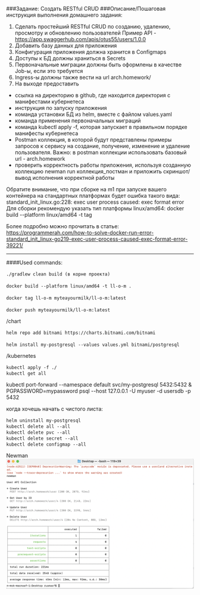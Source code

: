 ###Задание:
Создать RESTful CRUD
###Описание/Пошаговая инструкция выполнения домашнего задания:
1. Сделать простейший RESTful CRUD по созданию, удалению, просмотру и обновлению пользователей
Пример API - https://app.swaggerhub.com/apis/otus55/users/1.0.0
2. Добавить базу данных для приложения 
3. Конфигурация приложения должна хранится в Configmaps
4. Доступы к БД должны храниться в Secrets 
5. Первоначальные миграции должны быть оформлены в качестве Job-ы, если это требуется 
6. Ingress-ы должны также вести на url arch.homework/
7. На выходе предоставить 
- ссылка на директорию в github, где находится директория с манифестами кубернетеса 
- инструкция по запуску приложения
- команда установки БД из helm, вместе с файлом values.yaml
- команда применения первоначальных миграций
- команда kubectl apply -f, которая запускает в правильном порядке манифесты кубернетеса
- Postman коллекция, в которой будут представлены примеры запросов к сервису на создание, получение, изменение и удаление пользователя. Важно: в postman коллекции использовать базовый url - arch.homework
- проверить корректность работы приложения, используя созданную коллекцию newman run коллекция_постман и приложить 
  скриншот/вывод исполнения корректной работы

Обратите внимание, что при сборке на m1 при запуске вашего контейнера на стандартных платформах будет ошибка такого вида:
standard_init_linux.go:228: exec user process caused: exec format error
Для сборки рекомендую указать тип платформы linux/amd64:
docker build --platform linux/amd64 -t tag

Более подробно можно прочитать в статье: https://programmerah.com/how-to-solve-docker-run-error-standard_init_linux-go219-exec-user-process-caused-exec-format-error-39221/
***
####Used commands:
```
./gradlew clean build (в корне проекта)

docker build --platform linux/amd64 -t ll-o-m .

docker tag ll-o-m myteayourmilk/ll-o-m:latest

docker push myteayourmilk/ll-o-m:latest

```
/chart
```
helm repo add bitnami https://charts.bitnami.com/bitnami

helm install my-postgresql --values values.yml bitnami/postgresql
```

/kubernetes
```
kubectl apply -f ./
kubectl get all

```

kubectl port-forward --namespace default svc/my-postgresql 5432:5432 &
PGPASSWORD=mypassword psql --host 127.0.0.1 -U myuser -d usersdb -p 5432

когда хочешь начать с чистого листа:
```
helm uninstall my-postgresql   
kubectl delete all --all
kubectl delete pvc --all
kubectl delete secret --all
kubectl delete configmap --all
```

Newman
![alt text](static/hw4.png "Title")
